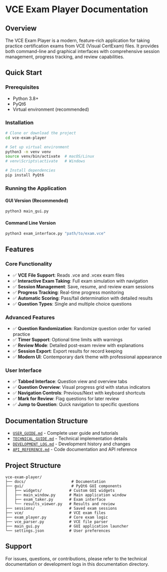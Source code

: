 # VCE Exam Player Documentation

## Overview

The VCE Exam Player is a modern, feature-rich application for taking practice certification exams from VCE (Visual CertExam) files. It provides both command-line and graphical interfaces with comprehensive session management, progress tracking, and review capabilities.

## Quick Start

### Prerequisites
- Python 3.8+
- PyQt6
- Virtual environment (recommended)

### Installation
```bash
# Clone or download the project
cd vce-exam-player

# Set up virtual environment
python3 -m venv venv
source venv/bin/activate  # macOS/Linux
# venv\Scripts\activate   # Windows

# Install dependencies
pip install PyQt6
```

### Running the Application

#### GUI Version (Recommended)
```bash
python3 main_gui.py
```

#### Command Line Version
```bash
python3 exam_interface.py "path/to/exam.vce"
```

## Features

### Core Functionality
- ✅ **VCE File Support**: Reads .vce and .vcex exam files
- ✅ **Interactive Exam Taking**: Full exam simulation with navigation
- ✅ **Session Management**: Save, resume, and review exam sessions
- ✅ **Progress Tracking**: Real-time progress monitoring
- ✅ **Automatic Scoring**: Pass/fail determination with detailed results
- ✅ **Question Types**: Single and multiple choice questions

### Advanced Features
- ✅ **Question Randomization**: Randomize question order for varied practice
- ✅ **Timer Support**: Optional time limits with warnings
- ✅ **Review Mode**: Detailed post-exam review with explanations
- ✅ **Session Export**: Export results for record keeping
- ✅ **Modern UI**: Contemporary dark theme with professional appearance

### User Interface
- ✅ **Tabbed Interface**: Question view and overview tabs
- ✅ **Question Overview**: Visual progress grid with status indicators
- ✅ **Navigation Controls**: Previous/Next with keyboard shortcuts
- ✅ **Mark for Review**: Flag questions for later review
- ✅ **Jump to Question**: Quick navigation to specific questions

## Documentation Structure

- [`USER_GUIDE.md`](USER_GUIDE.md) - Complete user guide and tutorials
- [`TECHNICAL_GUIDE.md`](TECHNICAL_GUIDE.md) - Technical implementation details
- [`DEVELOPMENT_LOG.md`](DEVELOPMENT_LOG.md) - Development history and changes
- [`API_REFERENCE.md`](API_REFERENCE.md) - Code documentation and API reference

## Project Structure

```
vce-exam-player/
├── docs/                    # Documentation
├── gui/                     # PyQt6 GUI components
│   ├── widgets/            # Custom GUI widgets
│   ├── main_window.py      # Main application window
│   ├── exam_taker.py       # Exam interface
│   └── results_viewer.py   # Results and review
├── sessions/               # Saved exam sessions
├── vce/                    # VCE exam files
├── exam_player.py          # Core exam logic
├── vce_parser.py           # VCE file parser
├── main_gui.py             # GUI application launcher
└── settings.json           # User preferences
```

## Support

For issues, questions, or contributions, please refer to the technical documentation or development logs in this documentation directory.